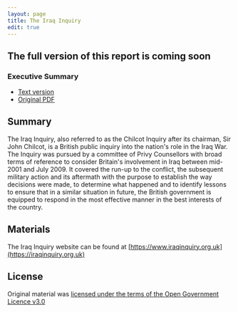 ```yaml
---
layout: page
title: The Iraq Inquiry
edit: true
---
```


## The full version of this report is **coming soon**

### Executive Summary
* [Text version](/uk-parliament-iraq-inquiry/text/)
* [Original PDF](http://www.iraqinquiry.org.uk/media/246416/the-report-of-the-iraq-inquiry_executive-summary.pdf)

## Summary

The Iraq Inquiry, also referred to as the Chilcot Inquiry after its chairman, Sir John Chilcot, is a British public inquiry into the nation's role in the Iraq War. The Inquiry was pursued by a committee of Privy Counsellors with broad terms of reference to consider Britain's involvement in Iraq between mid-2001 and July 2009. It covered the run-up to the conflict, the subsequent military action and its aftermath with the purpose to establish the way decisions were made, to determine what happened and to identify lessons to ensure that in a similar situation in future, the British government is equipped to respond in the most effective manner in the best interests of the country.

## Materials

The Iraq Inquiry website can be found at [https://www.iraqinquiry.org.uk](https://iraqinquiry.org.uk) 

## License

Original material was [licensed under the terms of the Open Government Licence v3.0](http://nationalarchives.gov.uk/doc/open-government-licence/version/3/)
